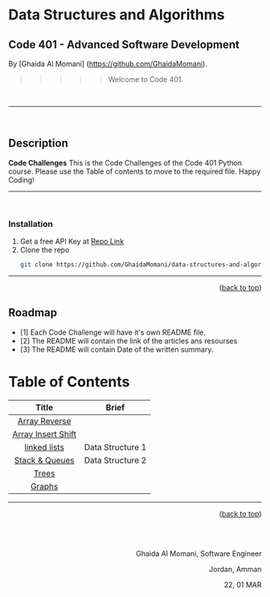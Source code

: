 # Data Structures and Algorithms

## Code 401 - Advanced Software Development
<!-- This is the reading notes repository where I keep my favorite articles with their sources.
       
       Hope you'll benefit from my reads, Enjoy!
-->




By [Ghaida Al Momani] (https://github.com/GhaidaMomani).

>>>>>Welcome to Code 401.
<br/>
<hr/>
<br/>


## Description
**Code Challenges** 
This is the Code Challenges of the Code 401 Python course.
Please use the Table of contents to move to the required file.
Happy Coding!



<hr/>
<br/>



### Installation

1. Get a free API Key at  [Repo Link](https://github.com/GhaidaMomani)
2. Clone the repo
   ```sh
   git clone https://github.com/GhaidaMomani/data-structures-and-algorithms.git
   ```




<hr/>
    <p align="right">(<a href="#top">back to top</a>)</p>

<!-- ROADMAP -->
## Roadmap

- [1] Each Code Challenge will have it's own README file.
- [2] The README will contain the link of the articles ans resourses
- [3] The README will contain Date of the written summary.




# Table of Contents

 |Title | Brief      |
 |:---------: |:--------------:|
 |[Array Reverse](array-reverse/ARRAYREVERSE.md)
 |[Array Insert Shift](array-insert-shift/array-insert-shift.md)| 
 |[linked lists ](linked-list/LINKEDLIST.md)| Data Structure 1  | CC 9,8,7,6
 |[Stack & Queues ](stacks-and-queues/STACKS%26QUEUES.md)| Data Structure 2 | CC 10
 |[Trees](bt-bst/trees/README.md)| 
 |[Graphs](DataStructures/graph/README.md)|
<hr/>
<p align="right">(<a href="#top">back to top</a>)</p>

   


   
<!-- ## Note :

 
<hr/>
    <p align="right">(<a href="#top">back to top</a>)</p> -->





  <br/><br/>

<p align="right">Ghaida Al Momani, Software Engineer</p>
<p align="right">Jordan, Amman</p>
  <p align="right">22, 01 MAR </p>